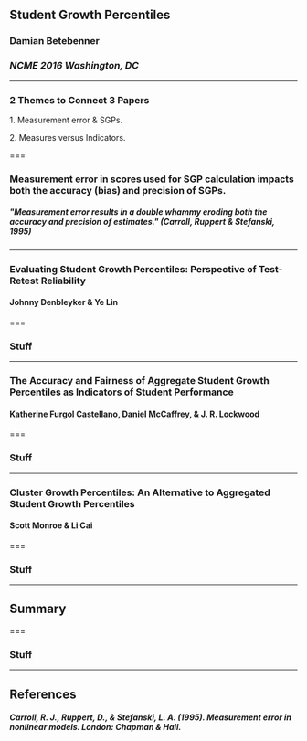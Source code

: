 ## Student Growth Percentiles
### Damian Betebenner
### _NCME 2016 Washington, DC_

---

### 2 Themes to Connect 3 Papers

<p class="fragment">1. Measurement error & SGPs.</p>
<p class="fragment">2. Measures versus Indicators.</p>

===

### Measurement error in scores used for SGP calculation impacts both the accuracy (bias) and precision of SGPs.

##### "Measurement error results in a double whammy eroding both the accuracy and precision of estimates." (Carroll, Ruppert & Stefanski, 1995)



<!---
#######################################################################################
### Denbleyker and Lin
#######################################################################################
-->

---

### Evaluating Student Growth Percentiles: Perspective of Test-Retest Reliability

#### Johnny Denbleyker & Ye Lin

===

### Stuff


<!---
#######################################################################################
### Furgol Castellano, McCaffrey & Lockwood
#######################################################################################
-->

---

### The Accuracy and Fairness of Aggregate Student Growth Percentiles as Indicators of Student Performance

#### Katherine Furgol Castellano, Daniel McCaffrey, & J. R. Lockwood



===

### Stuff



<!---
#######################################################################################
### Monroe & Cai
#######################################################################################
-->

---

### Cluster Growth Percentiles: An Alternative to Aggregated Student Growth Percentiles

#### Scott Monroe & Li Cai


===

### Stuff


<!---
#######################################################################################
### Monroe & Cai
#######################################################################################
-->

---

## Summary

===

### Stuff

<!---
#######################################################################################
### Summary
#######################################################################################
-->

---

## References

##### Carroll, R. J., Ruppert, D., & Stefanski, L. A. (1995). _Measurement error in nonlinear models_. London: Chapman & Hall.
